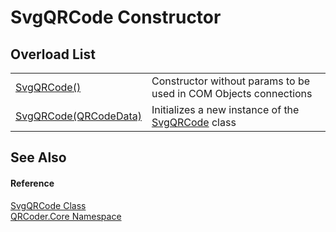 # SvgQRCode Constructor


## Overload List
<table>
<tr>
<td><a href="M_QRCoder_Core_SvgQRCode__ctor.md">SvgQRCode()</a></td>
<td>Constructor without params to be used in COM Objects connections</td></tr>
<tr>
<td><a href="M_QRCoder_Core_SvgQRCode__ctor_1.md">SvgQRCode(QRCodeData)</a></td>
<td>Initializes a new instance of the <a href="T_QRCoder_Core_SvgQRCode.md">SvgQRCode</a> class</td></tr>
</table>

## See Also


#### Reference
<a href="T_QRCoder_Core_SvgQRCode.md">SvgQRCode Class</a>  
<a href="N_QRCoder_Core.md">QRCoder.Core Namespace</a>  
